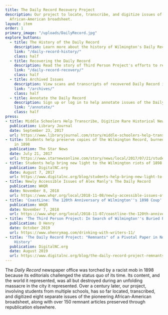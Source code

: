 ```yaml
---
title: The Daily Record Recovery Project
description: Our project to locate, transcribe, and digitize issues of the pioneering
  African-American broadsheet.
layout: item
order: 1
primary_image: "/uploads/DailyRecord.jpg"
explore_buttons:
  - title: The History of the Daily Record
    description: Learn more about the history of Wilmington's Daily Record
    link: "/daily-record-history/"
    class: half
  - title: Recovering the Daily Record
    description: Read the story of Third Person Project's efforts to recover the Daily Record
    link: "/daily-record-recovery/"
    class: half
  - title: Archived Issues
    description: View scans and transcripts of recovered Daily Record issues
    link: "/archives/"
    class: half
  - title: Annotate the Daily Record
    description: Sign up or log in to help annotate issues of the Daily Record
    link: "/annotate/"
    class: half
press:
- title: Middle Schoolers Help Transcribe, Digitize Rare Historical Newspapers
  publication: Library Journal
  date: September 23, 2017
  url: https://www.libraryjournal.com/story/middle-schoolers-help-transcribe-digitize-rare-historical-newspapers
- title: Students help preserve copies of the Wilmington Record, burned by whites
    in 1898
  publication: The Star News
  date: July 21, 2017
  url: https://www.starnewsonline.com/story/news/local/2017/07/21/students-help-preserve-copies-of-wilmington-record-burned-by-whites-in-1898/20104478007/
- title: Students help bring new light to the Wilmington riots of 1898
  publication: DigitalNC.org
  date: August 7, 2017
  url: https://www.digitalnc.org/blog/students-help-bring-new-light-to-the-wilmington-riots-of-1898/
- title: Newly Accessible Issues of Alex Manly's The Daily Record
  publication: WHQR
  date: November 8, 2018
  url: https://www.whqr.org/local/2018-11-08/newly-accessible-issues-of-alex-manlys-the-daily-record
- title: 'CoastLine: The 120th Anniversary of Wilmington''s 1898 Coup'
  publication: WHQR
  date: November 7, 2018
  url: https://www.whqr.org/local/2018-11-07/coastline-the-120th-anniversary-of-wilmingtons-1898-coup
- title: 'The Third Person Project: In Search of Wilmington''s Buried Past'
  publication: O Henry
  date: October 2019
  url: https://www.ohenrymag.com/drinking-with-writers-11/
- title: 'The Daily Record Project: "Remnants" of a Pivotal Paper in North Carolina''s
    History'
  publication: DigitalNC.org
  date: August 2019
  url: https://www.digitalnc.org/blog/the-daily-record-project-remnants/
---
```


The *Daily Record* newspaper office was torched by a racist mob in 1898 because its editorials challenged the status quo of its time. Its content, and the world it represented, was all but destroyed during an unfolding massacre in the city it represented. Over a century later, our project, involving students from multiple schools, has so far located, transcribed, and digitized eight separate issues of the pioneering African-American broadsheet, along with over 150 remnant articles preserved through republication elsewhere.  

